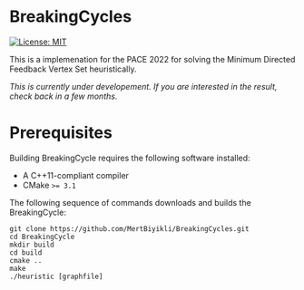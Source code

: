 # BreakingCycles

[![License: MIT](https://img.shields.io/badge/License-MIT-yellow.svg)](https://opensource.org/licenses/MIT)

This is a implemenation for the PACE 2022 for solving the Minimum Directed Feedback Vertex Set heuristically.

*This is currently under developement. If you are interested in the result, check back in a few months.*

# Prerequisites

Building BreakingCycle requires the following software installed:

* A C++11-compliant compiler
* CMake `>= 3.1`

The following sequence of commands downloads and builds the BreakingCycle:

```
git clone https://github.com/MertBiyikli/BreakingCycles.git
cd BreakingCycle
mkdir build
cd build
cmake ..
make
./heuristic [graphfile]
```